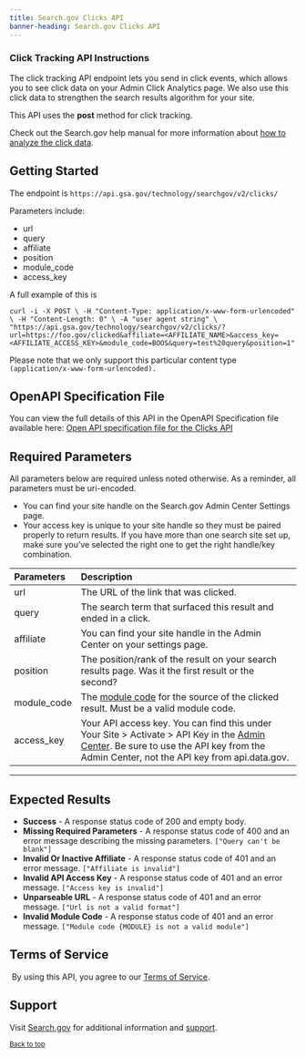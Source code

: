 ```yaml
---
title: Search.gov Clicks API
banner-heading: Search.gov Clicks API
---
```


### Click Tracking API Instructions

The click tracking API endpoint lets you send in click events, which allows you to see click data on your Admin Click Analytics page. We also use this click data to strengthen the search results algorithm for your site. 

This API uses the **post** method for click tracking.

Check out the Search.gov help manual for more information about [how to analyze the click data](https://search.gov/admin-center/analytics/clicks.html). 

## Getting Started

The endpoint is `https://api.gsa.gov/technology/searchgov/v2/clicks/`

Parameters include:
* url
* query
* affiliate
* position
* module_code
* access_key


A full example of this is 

`curl -i -X POST \
-H "Content-Type: application/x-www-form-urlencoded" \
-H "Content-Length: 0" \
-A "user agent string" \
"https://api.gsa.gov/technology/searchgov/v2/clicks/?url=https://foo.gov/clicked&affiliate=<AFFILIATE_NAME>&access_key=<AFFILIATE_ACCESS_KEY>&module_code=BOOS&query=test%20query&position=1"`

Please note that we only support this particular content type
`(application/x-www-form-urlencoded).`

## OpenAPI Specification File

You can view the full details of this API in the OpenAPI Specification file available here:
<a href="v2/openapi.yml">Open API specification file for the Clicks API</a>

## Required Parameters

All parameters below are required unless noted otherwise. As a reminder, all parameters must be uri-encoded.
* You can find your site handle on the Search.gov Admin Center Settings page.
* Your access key is unique to your site handle so they must be paired properly to return results. If you have more than one search site set up, make sure you’ve selected the right one to get the right handle/key combination.


 | Parameters                      | Description
  | :--								| :--
  | url			| The URL of the link that was clicked.
  |query		| The search term that surfaced this result and ended in a click.
  | affiliate		| You can find your site handle in the Admin Center on your settings page.
  | position | The position/rank of the result on your search results page. Was it the first result or the second?
  | module_code         | The [module code](https://search.gov/admin-center/analytics/module-codes.html) for the source of the clicked result. Must be a valid module code.
  | access_key          | Your API access key. You can find this under Your Site > Activate > API Key in the [Admin Center](https://search.usa.gov/sites). Be sure to use the API key from the Admin Center, not the API key from api.data.gov.

-----


## Expected Results

*   **Success** - A response status code of 200 and empty body.
*   **Missing Required Parameters** - A response status code of 400 and an error message describing the missing parameters. `["Query can't be blank"]`
*   **Invalid Or Inactive Affiliate** - A response status code of 401 and an error message. `["Affiliate is invalid"]`
*   **Invalid API Access Key** - A response status code of 401 and an error message. `["Access key is invalid"]`
*   **Unparseable URL** - A response status code of 401 and an error message. `["Url is not a valid format"]`
*   **Invalid Module Code** - A response status code of 401 and an error message. `["Module code {MODULE} is not a valid module"]`
​

## Terms of Service
​
By using this API, you agree to our [Terms of Service](https://search.gov/about/tos.html).

## Support

Visit [Search.gov](https://search.gov/) for additional information and [support](https://search.gov/support.html).

<p><small><a href="#">Back to top</a></small></p>